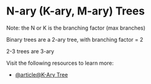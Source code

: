 # N-ary (K-ary, M-ary) Trees

Note: the N or K is the branching factor (max branches)

Binary trees are a 2-ary tree, with branching factor = 2

2-3 trees are 3-ary

Visit the following resources to learn more:

- [@article@K-Ary Tree](https://en.wikipedia.org/wiki/K-ary_tree)
